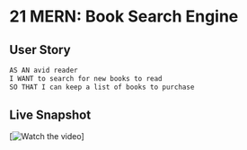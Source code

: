 # 21 MERN: Book Search Engine


## User Story

```md
AS AN avid reader
I WANT to search for new books to read
SO THAT I can keep a list of books to purchase
```

## Live Snapshot
[![Watch the video](./Develop/client/src/assets/Screenshot%202023-04-29%20100136.png)]